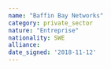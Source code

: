 ```yaml
---
name: "Baffin Bay Networks"
category: private_sector
nature: "Entreprise"
nationality: SWE
alliance: 
date_signed: '2018-11-12'
---
```

    